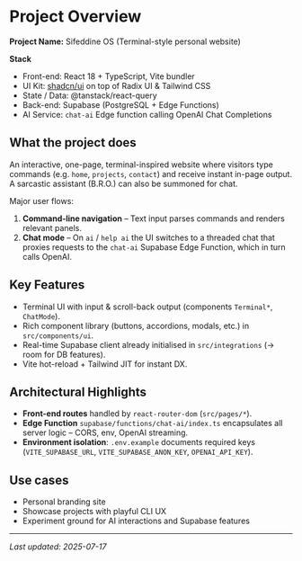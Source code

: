 # Project Overview

**Project Name:** Sifeddine OS (Terminal-style personal website)

**Stack**
- Front-end: React 18 + TypeScript, Vite bundler
- UI Kit: [shadcn/ui](https://ui.shadcn.com) on top of Radix UI & Tailwind CSS
- State / Data: @tanstack/react-query
- Back-end: Supabase (PostgreSQL + Edge Functions)
- AI Service: `chat-ai` Edge function calling OpenAI Chat Completions

## What the project does
An interactive, one-page, terminal-inspired website where visitors type commands (e.g. `home`, `projects`, `contact`) and receive instant in-page output. A sarcastic assistant (B.R.O.) can also be summoned for chat.

Major user flows:
1. **Command-line navigation** – Text input parses commands and renders relevant panels.
2. **Chat mode** – On `ai` / `help ai` the UI switches to a threaded chat that proxies requests to the `chat-ai` Supabase Edge Function, which in turn calls OpenAI.

## Key Features
- Terminal UI with input & scroll-back output (components `Terminal*`, `ChatMode`).
- Rich component library (buttons, accordions, modals, etc.) in `src/components/ui`.
- Real-time Supabase client already initialised in `src/integrations` (→ room for DB features).
- Vite hot-reload + Tailwind JIT for instant DX.

## Architectural Highlights
- **Front-end routes** handled by `react-router-dom` (`src/pages/*`).
- **Edge Function** `supabase/functions/chat-ai/index.ts` encapsulates all server logic – CORS, env, OpenAI streaming.
- **Environment isolation**: `.env.example` documents required keys (`VITE_SUPABASE_URL`, `VITE_SUPABASE_ANON_KEY`, `OPENAI_API_KEY`).

## Use cases
- Personal branding site
- Showcase projects with playful CLI UX
- Experiment ground for AI interactions and Supabase features

---
*Last updated: 2025-07-17*
